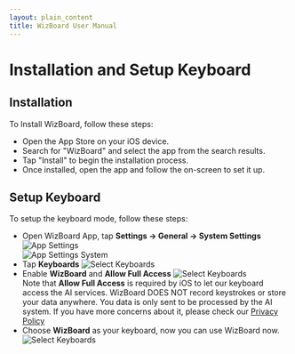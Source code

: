 ```yaml
---
layout: plain_content
title: WizBoard User Manual
---
```

# Installation and Setup Keyboard
## Installation
To Install WizBoard, follow these steps:
* Open the App Store on your iOS device.
* Search for "WizBoard" and select the app from the search results.
* Tap "Install" to begin the installation process.
* Once installed, open the app and follow the on-screen to set it up.
  
## Setup Keyboard
To setup the keyboard mode, follow these steps:
* Open WizBoard App, tap **Settings → General → System Settings**
![App Settings](/assets/help/app_settings.jpg)  
![App Settings System](/assets/help/app_settings_system.jpg)  
* Tap **Keyboards**
![Select Keyboards](/assets/help/click_keyboard_en.gif)
* Enable **WizBoard** and **Allow Full Access** 
![Select Keyboards](/assets/help/enable_keyboard_en.gif)  
Note that **Allow Full Access** is required by iOS to let our keyboard access the AI services. WizBoard DOES NOT record keystrokes or store your data anywhere. You data is only sent to be processed by the AI system.
If you have more concerns about it,  please check our [Privacy Policy](http://wizboard.github.io/privacy)
* Choose **WizBoard** as your keyboard, now you can use WizBoard now.
![Select Keyboards](/assets/help/select_keyboard_en.gif)
